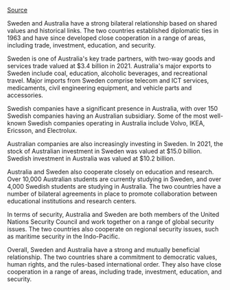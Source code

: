   

[Source](https://www.dfat.gov.au/geo/sweden/sweden-country-brief#:~:text=Key%20engagement,international%20order%20and%20trade%20liberalisation.)

Sweden and Australia have a strong bilateral relationship based on shared values and historical links. The two countries established diplomatic ties in 1963 and have since developed close cooperation in a range of areas, including trade, investment, education, and security.

Sweden is one of Australia's key trade partners, with two-way goods and services trade valued at $3.4 billion in 2021. Australia's major exports to Sweden include coal, education, alcoholic beverages, and recreational travel. Major imports from Sweden comprise telecom and ICT services, medicaments, civil engineering equipment, and vehicle parts and accessories.

Swedish companies have a significant presence in Australia, with over 150 Swedish companies having an Australian subsidiary. Some of the most well-known Swedish companies operating in Australia include Volvo, IKEA, Ericsson, and Electrolux.

Australian companies are also increasingly investing in Sweden. In 2021, the stock of Australian investment in Sweden was valued at $15.0 billion. Swedish investment in Australia was valued at $10.2 billion.

Australia and Sweden also cooperate closely on education and research. Over 10,000 Australian students are currently studying in Sweden, and over 4,000 Swedish students are studying in Australia. The two countries have a number of bilateral agreements in place to promote collaboration between educational institutions and research centers.

In terms of security, Australia and Sweden are both members of the United Nations Security Council and work together on a range of global security issues. The two countries also cooperate on regional security issues, such as maritime security in the Indo-Pacific.

Overall, Sweden and Australia have a strong and mutually beneficial relationship. The two countries share a commitment to democratic values, human rights, and the rules-based international order. They also have close cooperation in a range of areas, including trade, investment, education, and security.